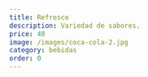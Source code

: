 ```yaml
---
title: Refresco
description: Variedad de sabores.
price: 40
image: /images/coca-cola-2.jpg
category: bebidas
order: 0
---
```

